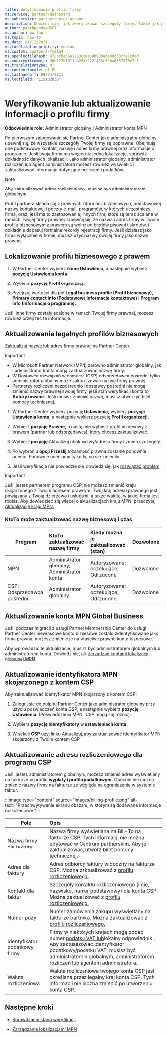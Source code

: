 ```yaml
---
title: Weryfikowanie profilu firmy
ms.service: partner-dashboard
ms.subservice: partnercenter-account
description: Dowiedz się, jak zweryfikować szczegóły firmy, takie jak podstawowy kontakt, adres i informacje o programie. Możesz również zaktualizować adresy prawne i rozliczeniowe.
author: parthpandyaMSFT
ms.author: parthp
ms.topic: how-to
ms.date: 04/12/2021
ms.localizationpriority: medium
ms.custom: contperf-fy21q4
ms.openlocfilehash: 478bcba56e1763cc8a69b98bede0dc63c7a1cdad
ms.sourcegitcommit: 90bf27df911b428b1222f483c32ba6367870e7c5
ms.translationtype: MT
ms.contentlocale: pl-PL
ms.lasthandoff: 08/04/2021
ms.locfileid: "115102030"
---
```

# <a name="verify-or-update-your-company-profile-information"></a>Weryfikowanie lub aktualizowanie informacji o profilu firmy 

**Odpowiednie role:** Administrator globalny | Administrator konta MPN

Po pierwszym zalogowaniu się Partner Center jako administrator globalny upewnij się, że wszystkie szczegóły Twojej firmy są poprawne. Obejmują one podstawowy kontakt, nazwę i adres firmy prawnej oraz informacje o programie. Jeśli twoja firma ma więcej niż jedną lokalizację, sprawdź dokładność danych lokalizacji. Jako administrator globalny, administrator rozliczeń lub agent administratora możesz również wyświetlić i zaktualizować informacje dotyczące rozliczeń i podatków.

> [!NOTE]
> Aby zaktualizować adres rozliczeniowy, musisz być administratorem globalnym.

Profil partnera składa się z prawnych informacji biznesowych, podstawowej nazwy kontaktowej i poczty e-mail, programów, w których uczestniczy firma, oraz, jeśli ma to zastosowanie, innych firm, które są teraz scalane w ramach Twojej firmy prawnej. Upewnij się, że nazwa i adres firmy w Twoim profilu biznesowym z prawem są wolne od błędów pisowni i skrótów, i dokładnie dopasuj formalne rekordy rejestracji firmy. Jeśli działasz jako firma wyłącznie w firmie, musisz użyć nazwy swojej firmy jako nazwy prawnej.


## <a name="locate-the-legal-business-profile"></a>Lokalizowanie profilu biznesowego z prawem

1. W Partner Center wybierz **ikonę Ustawienia,** a następnie wybierz **pozycję Ustawienia konta.**
 
1. Wybierz **pozycję Profil organizacji.** 

2. Przejrzyj wartości dla pól **Legal business profile (Profil biznesowy),** **Primary contact info (Podstawowe informacje kontaktowe)** **i Program info (Informacje o programie).**

Jeśli inne firmy zostały scalone w ramach Twojej firmy prawnej, możesz również przejrzeć te informacje. 

## <a name="update-your-legal-business-profile"></a>Aktualizowanie legalnych profilów biznesowych 

Zaktualizuj nazwę lub adres firmy prawnej na Partner Center.

>[!Important]
>- W Microsoft Partner Network (MPN) zarówno administrator globalny, jak i administrator konta mogą zaktualizować nazwę firmy.
>- W Dostawca rozwiązań w chmurze (CSP) odsprzedawca pośredni tylko administrator globalny może zaktualizować nazwę firmy prawnej. 
>- Partnerzy rozliczani bezpośrednio i dostawcy pośredni nie mogą zmienić nazwy prawnej swojej firmy, jeśli stan weryfikacji konta to **Autoryzowane.** Jeśli musisz zmienić nazwę, musisz utworzyć bilet [pomocy technicznej](https://partner.microsoft.com/dashboard/support/servicerequests/create?stage=2&topicid=eb74583c-61b3-2124-bffc-00920e0ae772).



1. W Partner Center wybierz pozycję **Ustawienia,** wybierz **pozycję Ustawienia konta,** a następnie wybierz pozycję **Profil organizacji.**

2. Wybierz **pozycję Prawne,** a następnie wybierz profil biznesowy z prawem (partner lub odsprzedawca), który chcesz zaktualizować.

1. Wybierz **pozycję** Aktualizuj obok nazwy/adresu firmy i zmień szczegóły.
 
1. Po wybraniu **opcji Prześlij** tożsamość prawna zostanie ponownie ocenić. Ponownie oceniamy tylko to, co się zmieniło.

1. Jeśli weryfikacja nie powiedzie się, dowiedz się, jak [rozwiązać problem](verification-responses.md).

>[!Important]
>Jeśli jesteś partnerem programu CSP, nie możesz zmienić kraju skojarzonego z Twoim adresem prawnym. Twój kraj adresu prawnego jest powiązany z Twoją dzierżawą i usługami, a także walutą, w jakiej firma jest robisz. Aby dowiedzieć się więcej o aktualizacjach kraju MPN, przeczytaj [Aktualizacje kraju MPN.](manage-locations.md#change-country-of-partner-global-account)


### <a name="who-can-update-legal-business-name-and-when"></a>KtoTo może zaktualizować nazwę biznesową i czas

|**Program**|**KtoTo zaktualizować nazwę firmy**|**Kiedy można je zaktualizować (stan)**|**Dozwolone**|
|---------------------|:-------------------------------|:------------|:-----------------|
MPN|Administrator globalny; Administrator konta|Autoryzowane; oczekujące; Odrzucone| Dozwolone|
|CSP: Odsprzedawca pośredni|Administrator globalny|Autoryzowane; oczekujące; Odrzucone| Dozwolone|


## <a name="update-your-mpn-global-business-account"></a>Aktualizowanie konta MPN Global Business

Jeśli podczas migracji z usługi Partner Membership Center do usługi Partner Center niewłaściwe konto biznesowe zostało zidentyfikowane jako firma prawna, możesz zmienić je na właściwe prawne konto biznesowe.

Aby wprowadzić te aktualizacje, musisz być administratorem globalnym lub administratorem konta. Dowiedz się, jak [zarządzać kontami lokalizacji globalnej MPN](manage-locations.md)


## <a name="update-your-mpn-id-associated-with-your-csp-account"></a>Aktualizowanie identyfikatora MPN skojarzonego z kontem CSP

Aby zaktualizować identyfikator MPN skojarzony z kontem CSP:

1. Zaloguj się do pulpitu Partner Center [jako](https://partner.microsoft.com/dashboard/home) administrator globalny przy użyciu poświadczeń konta CSP, a następnie wybierz **pozycję Ustawienia**. (Poświadczenia MPN i CSP mogą się różnić).
 
1. Wybierz **pozycję Identyfikatory** w **ustawieniach konta.**

1. W sekcji **CSP** użyj  linku Aktualizuj, aby zaktualizować identyfikator MPN skojarzony z Twoim kontem CSP 


## <a name="update-your-csp-legal-billing-address"></a>Aktualizowanie adresu rozliczeniowego dla programu CSP

Jeśli jesteś administratorem globalnym, możesz zmienić adres wyświetlany na fakturze w profilu **wypłaty i profilu podatkowym.** Obecnie nie można zmienić nazwy firmy na fakturze ze względu na ograniczenie w systemie faktur.

:::image type="content" source="images/billing-profile.png" alt-text="Przechwytywanie ekranu obszaru, w którym są dodawane informacje rozliczeniowe.":::

|**Pole**  |**Opis**|  
|---------------------|:------------------|
|Nazwa firmy dla faktury|Nazwa firmy wyświetlana na Bill-To na fakturze CSP.  Tych informacji nie można edytować w Centrum partnerskim.  Aby je zaktualizować, utwórz bilet pomocy technicznej.|
|Adres dla faktury|Adres odbiorcy faktury widoczny na fakturze CSP. Można zaktualizować z [profilu rozliczeniowego.](https://partner.microsoft.com/dashboard/account/v3/accountsettings/billingprofile#commercial)|
|Kontakt dla faktur|Szczegóły kontaktu rozliczeniowego (imię, nazwisko, numer podstawowy) dla konta CSP.  Można zaktualizować z [profilu rozliczeniowego.](https://partner.microsoft.com/dashboard/account/v3/accountsettings/billingprofile#commercial)|
|Numer pozy|Numer zamówienia zakupu wyświetlany na fakturze partnera. Można zaktualizować z [profilu rozliczeniowego.](https://partner.microsoft.com/dashboard/account/v3/accountsettings/billingprofile#commercial)|
|Identyfikator podatkowy firmy|Firmy w niektórych krajach mogą podać numer [podatku VAT lub](./organization-tax-info.md)lokalny odpowiednik . Aby zaktualizować identyfikator podatkowy/podatku VAT, musisz być administratorem globalnym, administratorem rozliczeń lub agentem administratora.|
|Waluta rozliczeniowa|Waluta rozliczeniowa twojego konta CSP jest określana przez legalny kraj konta CSP.  Tych informacji nie można zmienić po utworzeniu konta CSP.|

## <a name="next-steps"></a>Następne kroki

- [Sprawdzanie stanu weryfikacji](verification-responses.md)

- [Zarządzanie lokalizacjami MPN](manage-locations.md)
